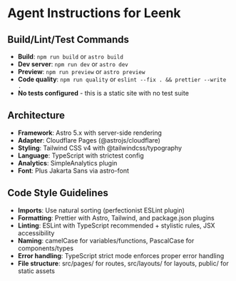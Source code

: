 # Agent Instructions for Leenk

## Build/Lint/Test Commands

- **Build**: `npm run build` or `astro build`
- **Dev server**: `npm run dev` or `astro dev`
- **Preview**: `npm run preview` or `astro preview`
- **Code quality**: `npm run quality` or `eslint --fix . && prettier --write .`
- **No tests configured** - this is a static site with no test suite

## Architecture

- **Framework**: Astro 5.x with server-side rendering
- **Adapter**: Cloudflare Pages (@astrojs/cloudflare)
- **Styling**: Tailwind CSS v4 with @tailwindcss/typography
- **Language**: TypeScript with strictest config
- **Analytics**: SimpleAnalytics plugin
- **Font**: Plus Jakarta Sans via astro-font

## Code Style Guidelines

- **Imports**: Use natural sorting (perfectionist ESLint plugin)
- **Formatting**: Prettier with Astro, Tailwind, and package.json plugins
- **Linting**: ESLint with TypeScript recommended + stylistic rules, JSX accessibility
- **Naming**: camelCase for variables/functions, PascalCase for components/types
- **Error handling**: TypeScript strict mode enforces proper error handling
- **File structure**: src/pages/ for routes, src/layouts/ for layouts, public/ for static assets
